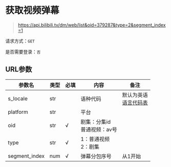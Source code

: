 # 获取视频弹幕

> https://api.bilibili.tv/dm/web/list&oid=379287&type=2&segment_index=1

请求方式：`GET`

是否需要登录：`否`

## URL参数

| 参数名           | 类型  | 必填  | 内容                   | 备注                                |
|---------------|-----|-----|----------------------|-----------------------------------|
| s_locale      | str |     | 语种代码                 | 默认为英语<br/>[语言代码表](../language.md) |
| platform      | str |     | 平台                   |                                   |
| oid           | str | √   | 剧集：分集id<br/>普通视频：av号 |                                   |~~
| type          | str | √   | 1：普通视频<br/>2：剧集      |                                   |~~
| segment_index | num | √   | 弹幕分包序号               | 从1开始                              |~~